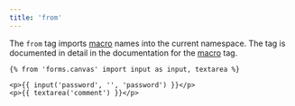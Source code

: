 ```yaml
---
title: 'from'
---
```


The `from` tag imports [macro](/docs/canvas/tags/macro) names into the current namespace. The tag is documented in detail in the documentation for the [macro](/docs/canvas/tags/macro) tag.

```canvas {% process=false %}
{% from 'forms.canvas' import input as input, textarea %}

<p>{{ input('password', '', 'password') }}</p>
<p>{{ textarea('comment') }}</p>
```
